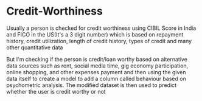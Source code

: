 # Credit-Worthiness

Usually a person is checked for credit worthiness using CIBIL Score in India and FICO in the US(It's a 3 digit number) which is based on repayment history, credit utilization, length of credit history, types of credit and many other quantitative data

But I'm checking if the person is credit/loan worthy based on alternative data sources such as rent, social media time, gig economy participation, online shopping, and other expenses payment and then using the given data itself to create a model to add a column called behaviour based on psychometric analysis. The modified dataset is then used to predict whether the user is credit worthy or not  
